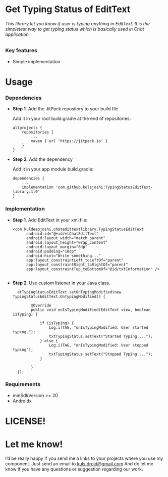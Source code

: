 # Get Typing Status of EditText


###### This library let you know if user is typing anything in EditText. It is the simpletest way to get typing status which is basically used in Chat application.


### Key features
- Simple implementation

# Usage

### Dependencies


- **Step 1**. Add the JitPack repository to your build file

  Add it in your root build.gradle at the end of repositories:

      allprojects {
	      repositories {
		      ...
		      maven { url 'https://jitpack.io' }
	      }
      }
    
- **Step 2**. Add the dependency

  Add it in your app module build.gradle:

      dependencies {
          ...
          implementation 'com.github.kulsjoshi:TypingStatusEditText-library:1.0'
      }
    
    
### Implementation

- **Step 1**. Add EditText in your xml file:

    ```
    <com.kuldeepjoshi.chatedittextlibrary.TypingStatusEditText
          android:id="@+id/etChatEditText"
          android:layout_width="match_parent"
          android:layout_height="wrap_content"
          android:layout_margin="8dp"
          android:padding="18dp"
          android:hint="Write something..."
          app:layout_constraintLeft_toLeftOf="parent"
          app:layout_constraintRight_toRightOf="parent"
          app:layout_constraintTop_toBottomOf="@id/txtInformation" />
        
- **Step 2**. Use custom listener in your Java class.

        etTypingStatusEditText.setOnTypingModified(new TypingStatusEditText.OnTypingModified() {
        
              @Override
              public void onIsTypingModified(EditText view, boolean isTyping) {

                  if (isTyping) {
                      Log.i(TAG, "onIsTypingModified: User started typing.");
                      txtTypingStatus.setText("Started Typing....");
                  } else {
                      Log.i(TAG, "onIsTypingModified: User stopped typing");
                      txtTypingStatus.setText("Stopped Typing....");
                  }

              }
        });
        
### Requirements
- minSdkVersion >= 20
- Androidx

# LICENSE!

# Let me know!
I’d be really happy if you send me a links to your projects where you use my component. Just send an email to kuls.droid@gmail.com And do let me know if you have any questions or suggestion regarding our work.
